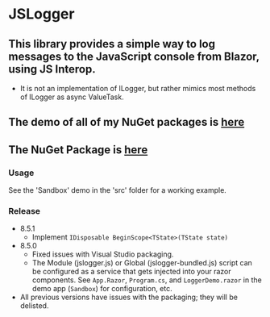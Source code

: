 # JSLogger

## This library provides a simple way to log messages to the JavaScript console from Blazor, using JS Interop.
- It is not an implementation of ILogger, but rather mimics most methods of ILogger as async ValueTask.

## The demo of all of my NuGet packages is [here](https://github.com/marqdouj/Blazor-Demos/)

## The NuGet Package is [here](https://www.nuget.org/packages/Marqdouj.JSLogger/)

### Usage
See the 'Sandbox' demo in the 'src' folder for a working example.

### Release
- 8.5.1
  - Implement `IDisposable BeginScope<TState>(TState state)`
- 8.5.0
  - Fixed issues with Visual Studio packaging.
  - The Module (jslogger.js) or Global (jslogger-bundled.js) script can be configured as a service that gets injected into your razor components. 
  See `App.Razor`, `Program.cs`,  and `LoggerDemo.razor` in the demo app (`Sandbox`) for configuration, etc.
- All previous versions have issues with the packaging; they will be delisted.
